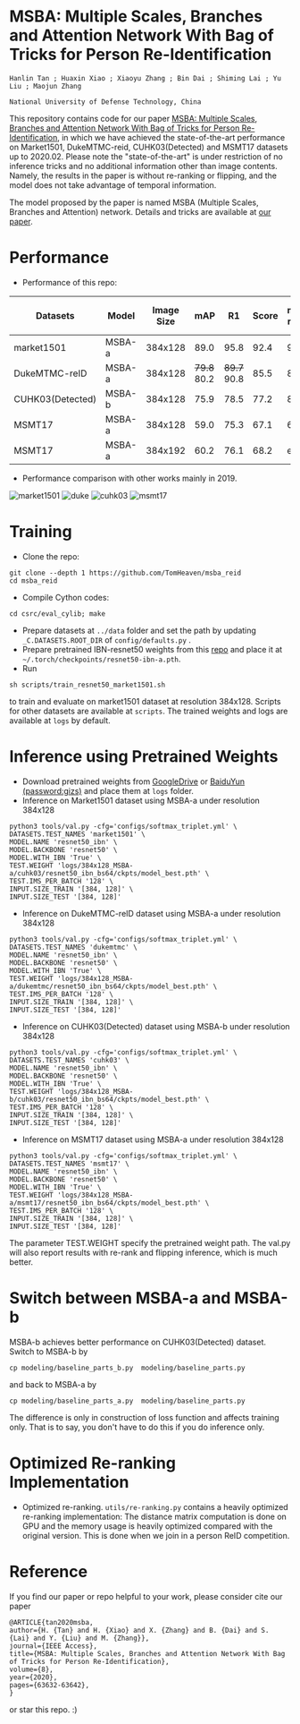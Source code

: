 # MSBA: Multiple Scales, Branches and Attention Network With Bag of Tricks for Person Re-Identification
`Hanlin Tan ; Huaxin Xiao ; Xiaoyu Zhang ; Bin Dai ; Shiming Lai ; Yu Liu ; Maojun Zhang`

`National University of Defense Technology, China`

This repository contains code for our paper [MSBA: Multiple Scales, Branches and Attention Network With Bag of Tricks for Person Re-Identification](https://ieeexplore.ieee.org/stamp/stamp.jsp?tp=&arnumber=9052718), in which we have achieved the state-of-the-art performance on Market1501, DukeMTMC-reid, CUHK03(Detected) and MSMT17 datasets up to 2020.02. Please note the "state-of-the-art" is under restriction of no inference tricks and no additional information other than image contents. Namely, the results in the paper is without re-ranking or flipping, and the model does not take advantage of temporal information.

The model proposed by the paper is named MSBA (Multiple Scales, Branches and Attention) network. Details and tricks are available at [our paper](https://ieeexplore.ieee.org/stamp/stamp.jsp?tp=&arnumber=9052718).

# Performance 

+ Performance of this repo:

| Datasets | Model | Image Size | mAP | R1 | Score | mAP (Re-rank+flip) | R1 (Re-rank+flip) | Score (Re-rank+flip) |
|--|--|--|--|--|--|--|--|--|
| market1501 | MSBA-a	| 384x128 | 89.0 |	95.8 |	92.4 |	92.5 |	95.7 |	94.7 |
| DukeMTMC-reID | MSBA-a | 384x128 |	~~79.8~~  80.2 | ~~89.7~~ 90.8	| 85.5	| 86.2 | 91.1 | 88.7 |
| CUHK03(Detected) | MSBA-b | 384x128 |75.9 |	78.5 |	77.2 |	88.9 |	87.7 |	88.3 |
| MSMT17 | MSBA-a | 384x128 | 59.0    | 75.3	|  67.1  |   66.2  |    77.5  |  71.8 |
| MSMT17 | MSBA-a | 384x192 | 60.2    | 76.1	|  68.2  |   estimating  |     estimating |  estimating |
	
+ Performance comparison with other works mainly in 2019.

![market1501](https://github.com/TomHeaven/reid2019/blob/paper/readme/market1501.png "Comparison on Market1501")
![duke](https://github.com/TomHeaven/reid2019/blob/paper/readme/dukeMTMC.png "Comparison on DukeMTMC-reID")
![cuhk03](https://github.com/TomHeaven/reid2019/blob/paper/readme/CUHK03_Detected.png "Comparison on CUHK03(Detected)")
![msmt17](https://github.com/TomHeaven/reid2019/blob/paper/readme/MSMT17.png "Comparison on MSMT1501")

# Training
+ Clone the repo:
```shell
git clone --depth 1 https://github.com/TomHeaven/msba_reid
cd msba_reid
```
+ Compile Cython codes:
```shell
cd csrc/eval_cylib; make
```
+ Prepare datasets at `../data` folder and set the path by updating `_C.DATASETS.ROOT_DIR` of `config/defaults.py` .
+ Prepare pretrained IBN-resnet50 weights from this [repo](https://github.com/XingangPan/IBN-Net) and place it at `~/.torch/checkpoints/resnet50-ibn-a.pth`.
+ Run 
```shell
sh scripts/train_resnet50_market1501.sh
```
to train and evaluate on market1501 dataset at resolution 384x128. Scripts for other datasets are available at `scripts`. The trained weights and logs are available at `logs` by default. 



# Inference using Pretrained Weights
+ Download pretrained weights from [GoogleDrive](https://drive.google.com/open?id=1C_Gzrv1zHMxqRkX371RcA1vEXchBz27q) or [BaiduYun (password:gizs)](https://pan.baidu.com/s/1scchUfCX5rUBausHX4FqBA) and place them at `logs` folder.
+ Inference on Market1501 dataset using MSBA-a under resolution 384x128
```shell
python3 tools/val.py -cfg='configs/softmax_triplet.yml' \
DATASETS.TEST_NAMES 'market1501' \
MODEL.NAME 'resnet50_ibn' \
MODEL.BACKBONE 'resnet50' \
MODEL.WITH_IBN 'True' \
TEST.WEIGHT 'logs/384x128_MSBA-a/cuhk03/resnet50_ibn_bs64/ckpts/model_best.pth' \
TEST.IMS_PER_BATCH '128' \
INPUT.SIZE_TRAIN '[384, 128]' \
INPUT.SIZE_TEST '[384, 128]' 
```

+ Inference on DukeMTMC-reID dataset using MSBA-a under resolution 384x128
```shell
python3 tools/val.py -cfg='configs/softmax_triplet.yml' \
DATASETS.TEST_NAMES 'dukemtmc' \
MODEL.NAME 'resnet50_ibn' \
MODEL.BACKBONE 'resnet50' \
MODEL.WITH_IBN 'True' \
TEST.WEIGHT 'logs/384x128_MSBA-a/dukemtmc/resnet50_ibn_bs64/ckpts/model_best.pth' \
TEST.IMS_PER_BATCH '128' \
INPUT.SIZE_TRAIN '[384, 128]' \
INPUT.SIZE_TEST '[384, 128]' 
```

+ Inference on CUHK03(Detected) dataset using MSBA-b under resolution 384x128
```shell
python3 tools/val.py -cfg='configs/softmax_triplet.yml' \
DATASETS.TEST_NAMES 'cuhk03' \
MODEL.NAME 'resnet50_ibn' \
MODEL.BACKBONE 'resnet50' \
MODEL.WITH_IBN 'True' \
TEST.WEIGHT 'logs/384x128_MSBA-b/cuhk03/resnet50_ibn_bs64/ckpts/model_best.pth' \
TEST.IMS_PER_BATCH '128' \
INPUT.SIZE_TRAIN '[384, 128]' \
INPUT.SIZE_TEST '[384, 128]' 
```

+ Inference on MSMT17 dataset using MSBA-a under resolution 384x128
```shell
python3 tools/val.py -cfg='configs/softmax_triplet.yml' \
DATASETS.TEST_NAMES 'msmt17' \
MODEL.NAME 'resnet50_ibn' \
MODEL.BACKBONE 'resnet50' \
MODEL.WITH_IBN 'True' \
TEST.WEIGHT 'logs/384x128_MSBA-a/msmt17/resnet50_ibn_bs64/ckpts/model_best.pth' \
TEST.IMS_PER_BATCH '128' \
INPUT.SIZE_TRAIN '[384, 128]' \
INPUT.SIZE_TEST '[384, 128]' 
```
The parameter TEST.WEIGHT specify the pretrained weight path. The val.py will also report results with re-rank and flipping inference, which is much better.

# Switch between MSBA-a and MSBA-b
MSBA-b achieves better performance on CUHK03(Detected) dataset. Switch to MSBA-b by
```
cp modeling/baseline_parts_b.py  modeling/baseline_parts.py 
```
and back to MSBA-a by
```
cp modeling/baseline_parts_a.py  modeling/baseline_parts.py 
```
The difference is only in construction of loss function and affects training only. That is to say, you don't have to do this if you do inference only.

# Optimized Re-ranking Implementation

+ Optimized re-ranking. `utils/re-ranking.py` contains a heavily optimized re-ranking implementation: The distance matrix computation is done on GPU and the memory usage is heavily optimized compared with the original version. This is done when we join in a person ReID competition.

# Reference

If you find our paper or repo helpful to your work, please consider cite our paper
```
@ARTICLE{tan2020msba, 
author={H. {Tan} and H. {Xiao} and X. {Zhang} and B. {Dai} and S. {Lai} and Y. {Liu} and M. {Zhang}}, 
journal={IEEE Access}, 
title={MSBA: Multiple Scales, Branches and Attention Network With Bag of Tricks for Person Re-Identification},  
volume={8}, 
year={2020},
pages={63632-63642},
}
```
or star this repo. :)






